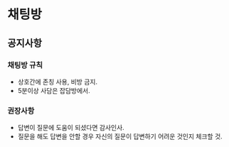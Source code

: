 # 채팅방

## 공지사항


### 채팅방 규칙

- 상호간에 존칭 사용, 비방 금지.
- 5분이상 사담은 잡담방에서.

### 권장사항

- 답변이 질문에 도움이 되셨다면 감사인사.
- 질문을 해도 답변을 안할 경우 자신의 질문이 답변하기 어려운 것인지 체크할 것.
<!--stackedit_data:
eyJoaXN0b3J5IjpbMTE3NTc4NTk1OCw1Mjg2OTMxMDksNzMyNz
gxMTMyXX0=
-->
